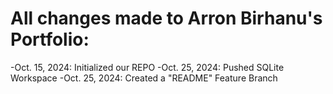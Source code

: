 # All changes made to Arron Birhanu's Portfolio:

-Oct. 15, 2024: Initialized our REPO
-Oct. 25, 2024: Pushed SQLite Workspace
-Oct. 25, 2024: Created a "README" Feature Branch